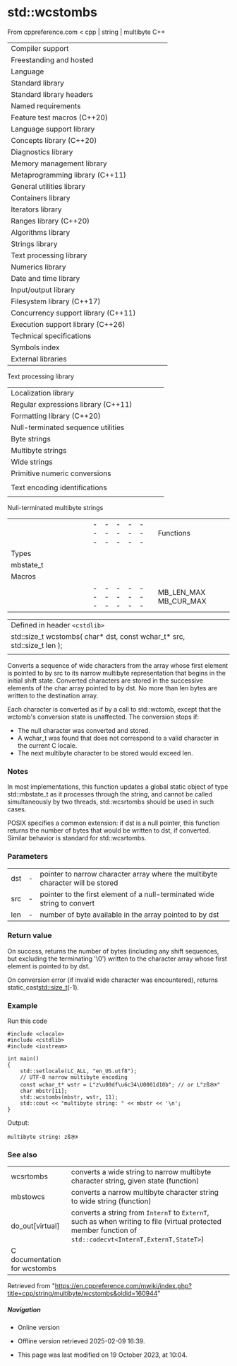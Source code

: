 # std::wcstombs

From cppreference.com
< cpp‎ | string‎ | multibyte
C++

|  |  |  |  |  |
| --- | --- | --- | --- | --- |
| Compiler support | | | | |
| Freestanding and hosted | | | | |
| Language | | | | |
| Standard library | | | | |
| Standard library headers | | | | |
| Named requirements | | | | |
| Feature test macros (C++20) | | | | |
| Language support library | | | | |
| Concepts library (C++20) | | | | |
| Diagnostics library | | | | |
| Memory management library | | | | |
| Metaprogramming library (C++11) | | | | |
| General utilities library | | | | |
| Containers library | | | | |
| Iterators library | | | | |
| Ranges library (C++20) | | | | |
| Algorithms library | | | | |
| Strings library | | | | |
| Text processing library | | | | |
| Numerics library | | | | |
| Date and time library | | | | |
| Input/output library | | | | |
| Filesystem library (C++17) | | | | |
| Concurrency support library (C++11) | | | | |
| Execution support library (C++26) | | | | |
| Technical specifications | | | | |
| Symbols index | | | | |
| External libraries | | | | |

Text processing library

|  |  |  |  |  |
| --- | --- | --- | --- | --- |
| Localization library | | | | |
| Regular expressions library (C++11) | | | | |
| Formatting library (C++20) | | | | |
| Null-terminated sequence utilities | | | | |
| Byte strings | | | | |
| Multibyte strings | | | | |
| Wide strings | | | | |
| Primitive numeric conversions | | | | |
| |  |  |  |  |  | | --- | --- | --- | --- | --- | | to_chars(C++17) | | | | | | to_chars_result(C++17) | | | | | | from_chars(C++17) | | | | | | from_chars_result(C++17) | | | | | | chars_format(C++17) | | | | | |
| Text encoding identifications | | | | |
| |  |  |  |  |  | | --- | --- | --- | --- | --- | | text_encoding(C++26) | | | | | |

Null-terminated multibyte strings

|  |  |  |  |  |  |  |  |  |  |  |  |  |  |  |  |  |  |  |  |  |  |  |  |  |  |  |  |  |  |  |  |  |  |  |  |  |  |  |  |  |  |  |  |  |  |  |  |  |  |  |  |  |  |  |  |  |  |  |  |  |  |  |  |  |  |  |  |  |  |  |  |  |  |  |  |  |  |  |  |  |  |  |  |  |  |  |  |  |  |  |  |  |  |  |  |  |  |  |  |  |  |  |  |  |  |  |  |  |  |  |  |  |  |  |  |  |  |  |  |
| --- | --- | --- | --- | --- | --- | --- | --- | --- | --- | --- | --- | --- | --- | --- | --- | --- | --- | --- | --- | --- | --- | --- | --- | --- | --- | --- | --- | --- | --- | --- | --- | --- | --- | --- | --- | --- | --- | --- | --- | --- | --- | --- | --- | --- | --- | --- | --- | --- | --- | --- | --- | --- | --- | --- | --- | --- | --- | --- | --- | --- | --- | --- | --- | --- | --- | --- | --- | --- | --- | --- | --- | --- | --- | --- | --- | --- | --- | --- | --- | --- | --- | --- | --- | --- | --- | --- | --- | --- | --- | --- | --- | --- | --- | --- | --- | --- | --- | --- | --- | --- | --- | --- | --- | --- | --- | --- | --- | --- | --- | --- | --- | --- | --- | --- | --- | --- | --- | --- | --- |
| |  |  |  |  |  | | --- | --- | --- | --- | --- | | Functions | | | | | | Wide/multibyte examination | | | | | | |  |  |  |  |  | | --- | --- | --- | --- | --- | | mblen | | | | | | mbrlen | | | | | | |  |  |  |  |  | | --- | --- | --- | --- | --- | | mbsinit | | | | | |  | | | | | | | Multibyte/wide conversions | | | | | | |  |  |  |  |  | | --- | --- | --- | --- | --- | | mbtowc | | | | | | mbstowcs | | | | | | btowc | | | | | | mbrtowc | | | | | | mbsrtowcs | | | | | | wctomb | | | | | | ****wcstombs**** | | | | | | wctob | | | | | | |  |  |  |  |  | | --- | --- | --- | --- | --- | | wcrtomb | | | | | | wcsrtombs | | | | | | mbrtoc8(C++20) | | | | | | mbrtoc16(C++11) | | | | | | mbrtoc32(C++11) | | | | | | c8rtomb(C++20) | | | | | | c16rtomb(C++11) | | | | | | c32rtomb(C++11) | | | | | | |
| Types | | | | |
| mbstate_t | | | | |
| Macros | | | | |
| |  |  |  |  |  | | --- | --- | --- | --- | --- | | MB_LEN_MAX MB_CUR_MAX | | | | | | __STDC_UTF_16__ __STDC_UTF_32__(C++11)(C++11) | | | | | |

|  |  |  |
| --- | --- | --- |
| Defined in header `<cstdlib>` |  |  |
| std::size_t wcstombs( char\* dst, const wchar_t\* src, std::size_t len ); |  |  |
|  |  |  |

Converts a sequence of wide characters from the array whose first element is pointed to by src to its narrow multibyte representation that begins in the initial shift state. Converted characters are stored in the successive elements of the char array pointed to by dst. No more than len bytes are written to the destination array.

Each character is converted as if by a call to std::wctomb, except that the wctomb's conversion state is unaffected. The conversion stops if:

- The null character was converted and stored.
- A wchar_t was found that does not correspond to a valid character in the current C locale.
- The next multibyte character to be stored would exceed len.

### Notes

In most implementations, this function updates a global static object of type std::mbstate_t as it processes through the string, and cannot be called simultaneously by two threads, std::wcsrtombs should be used in such cases.

POSIX specifies a common extension: if dst is a null pointer, this function returns the number of bytes that would be written to dst, if converted. Similar behavior is standard for std::wcsrtombs.

### Parameters

|  |  |  |
| --- | --- | --- |
| dst | - | pointer to narrow character array where the multibyte character will be stored |
| src | - | pointer to the first element of a null-terminated wide string to convert |
| len | - | number of byte available in the array pointed to by dst |

### Return value

On success, returns the number of bytes (including any shift sequences, but excluding the terminating '\0') written to the character array whose first element is pointed to by dst.

On conversion error (if invalid wide character was encountered), returns static_cast<std::size_t>(-1).

### Example

Run this code

```
#include <clocale>
#include <cstdlib>
#include <iostream>
 
int main()
{
    std::setlocale(LC_ALL, "en_US.utf8");
    // UTF-8 narrow multibyte encoding
    const wchar_t* wstr = L"z\u00df\u6c34\U0001d10b"; // or L"zß水𝄋"
    char mbstr[11];
    std::wcstombs(mbstr, wstr, 11);
    std::cout << "multibyte string: " << mbstr << '\n';
}

```

Output:

```
multibyte string: zß水𝄋

```

### See also

|  |  |
| --- | --- |
| wcsrtombs | converts a wide string to narrow multibyte character string, given state   (function) |
| mbstowcs | converts a narrow multibyte character string to wide string   (function) |
| do_out[virtual] | converts a string from `InternT` to `ExternT`, such as when writing to file   (virtual protected member function of `std::codecvt<InternT,ExternT,StateT>`) |
| C documentation for wcstombs | |

Retrieved from "<https://en.cppreference.com/mwiki/index.php?title=cpp/string/multibyte/wcstombs&oldid=160944>"

##### Navigation

- Online version
- Offline version retrieved 2025-02-09 16:39.

- This page was last modified on 19 October 2023, at 10:04.